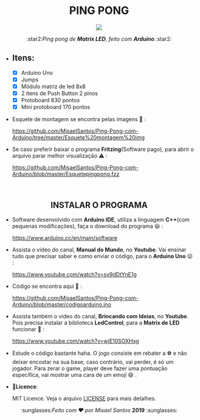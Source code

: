 <h1 align = "center"> PING PONG </h1>

<p align = "center">
  <img src = "https://misaelsantos.github.io/assets/img/pingpong.gif">
</p>

<p align = "center">
  :star2:<i>Ping pong de <strong>Matrix LED</strong>, feito com <strong>Arduino</strong>.</i>:star2:
</p>

* <h2> Itens: </h2>

  - [x] Arduino Uno
  - [x] Jumps
  - [x] Módulo matriz de led 8x8
  - [x] 2 itens de Push Button 2 pinos
  - [x] Protoboard 830 pontos 
  - [x] Mini protoboard 170 pontos
  
* Esquete de montagem se encontra pelas imagens :sunrise_over_mountains: :

    https://github.com/MisaelSantos/Ping-Pong-com-Arduino/tree/master/Esquete%20montagem%20img
  
 * Se caso preferir baixar o programa **Fritzing**(Software pago), para abrir o arquivo parar melhor visualização :warning: :
  
    https://github.com/MisaelSantos/Ping-Pong-com-Arduino/blob/master/Esquetepingpong.fzz
    
 <br>
 
 <h2 align = "center"> INSTALAR O PROGRAMA </h2>
 
 * Software desenvolvido com <strong>Arduino IDE</strong>, utiliza a linguagem <strong>C++</strong>(com pequenas modificações), faça o download do programa :smiley: :

    https://www.arduino.cc/en/main/software

  
* Assista o video do canal, **Manual do Mundo**, no **Youtube**. Vai ensinar tudo que precisar saber e como enviar o código, para o **Arduino Uno** :stuck_out_tongue: : 
  
    https://www.youtube.com/watch?v=sv9dDtYnE1g
    
    
* Código se encontra aqui :facepunch: :

    https://github.com/MisaelSantos/Ping-Pong-com-Arduino/blob/master/codigoarduino.ino
    
    
* Assista também o video do canal, **Brincando com Ideias**, no **Youtube**. Pois precisa instalar a biblioteca **LedControl**, para a **Matrix de LED** funcionar :rotating_light: :

    https://www.youtube.com/watch?v=wjE10SOXHxg

    
 * Estude o código bastante haha. O jogo consiste em rebater a :soccer: e não deixar encostar na sua base, caso contrário, vai perder, é só um jogador. Para zerar o game, player deve fazer uma pontuação específica, vai mostrar uma cara de um emoji  :smile: .
 
  * :memo:**Licence**:
  
    MIT Licence. Veja o arquivo [LICENSE](https://github.com/MisaelSantos/Matrixled/blob/master/LICENSE) para mais detalhes.


<p align = "center">
  :sunglasses:<i>Feito com ♥ por Misael Santos</i> <strong>2019</strong> :sunglasses: 
</p>
